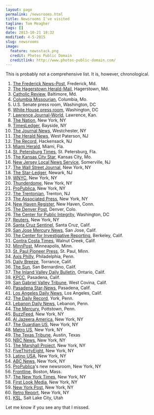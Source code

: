 ```yaml
---
layout: page
permalink: /newsrooms.html
title: Newsrooms I've visited
tagline: Tom Meagher
tags: []
date: 2013-10-21 18:32
modified: 4-5-2015
slug: newsrooms
image:
  feature: newsstack.png
  credit: Photos Public Domain
  creditlink: http://www.photos-public-domain.com/
---
```


This is probably not a comprehensive list. It is, however, chronological.

1. [The Frederick News-Post](http://www.fredericknewspost.com/), Frederick, Md.
2. [The Hagerstown Herald-Mail](http://www.heraldmailmedia.com/), Hagerstown, Md.
3. [Catholic Review](http://www.catholicreview.org/), Baltimore, Md.
4. [Columbia Missourian](http://www.columbiamissourian.com/), Columbia, Mo.
5. U.S. Senate press room, Washington, DC
6. [White House press room](https://en.wikipedia.org/wiki/James_S._Brady_Press_Briefing_Room), Washington, DC
7. [Lawrence Journal-World](http://www2.ljworld.com/), Lawrence, Kan.
8. [The Nation](https://www.thenation.com/), New York, NY
9. [TimesLedger](http://www.timesledger.com/), Bayside, NY
10. [The Journal News](http://www.lohud.com/), Westchester, NY
11. [The Herald News](http://www.northjersey.com/), West Paterson, NJ
12. [The Record](http://www.northjersey.com/), Hackensack, NJ
13. [Miami Herald](http://www.miamiherald.com/), Miami, Fla.
14. [St. Petersburg Times](http://www.tampabay.com/), St. Petersburg, Fla.
15. [The Kansas City Star](http://www.kansascity.com/), Kansas City, Mo.
16. [New Jersey Local News Service](http://www.njlns.com/), Somerville, NJ
17. [The Wall Street Journal](http://www.wsj.com/), New York, NY
18. [The Star-Ledger](http://www.nj.com/), Newark, NJ
19. [WNYC](http://www.wnyc.org/), New York, NY
20. [Thunderdome](http://outsidethunderdome.com/), New York, NY
21. [ProPublica](https://www.propublica.org/), New York, NY
22. [The Trentonian](http://www.trentonian.com/), Trenton, NJ
23. [The Associated Press](http://www.ap.org/), New York, NY
24. [New Haven Register](http://www.nhregister.com/), New Haven, Conn.
25. [The Denver Post](http://www.denverpost.com/), Denver, Colo.
26. [The Center for Public Integrity](http://www.publicintegrity.org/), Washington, DC
27. [Reuters](http://www.reuters.com/), New York, NY
28. [Santa Cruz Sentinel](http://www.santacruzsentinel.com/), Santa Cruz, Calif.
29. [San Jose Mercury News](http://www.mercurynews.com/), San Jose, Calif.
30. [The Center for Investigative Reporting](http://www.revealnews.org/), Berkeley, Calif.
31. [Contra Costa Times](http://www.contracostatimes.com/), Walnut Creek, Calif.
32. [MinnPost](https://www.minnpost.com/), Minneapolis, Minn.
33. [St. Paul Pioneer Press](http://www.twincities.com/), St. Paul, Minn.
34. [Axis Philly](http://axisphilly.org/), Philadelphia, Penn.
35. [Daily Breeze](http://www.dailybreeze.com/), Torrance, Calif.
36. [The Sun](http://www.sbsun.com/), San Bernardino, Calif.
37. [The Inland Valley Daily Bulletin](http://www.dailybulletin.com/), Ontario, Calif.
38. [KPCC](http://www.scpr.org/), Pasadena, Calif.
39. [San Gabriel Valley Tribune](http://www.sgvtribune.com/), West Covina, Calif.
40. [Pasadena Star-News](http://www.pasadenastarnews.com/), Pasadena, Calif.
41. [Los Angeles Daily News](http://www.dailynews.com/), Los Angeles, Calif.
42. [The Daily Record](http://www.ydr.com/), York, Penn.
43. [Lebanon Daily News](http://www.ldnews.com/), Lebanon, Penn.
44. [The Mercury](http://www.pottsmerc.com/), Pottstown, Penn.
45. [BuzzFeed](http://www.buzzfeed.com/), New York, NY
46. [Al Jazeera America](http://america.aljazeera.com/), New York, NY
47. [The Guardian US](http://www.theguardian.com/us-news), New York, NY
48. [Metro US](http://www.metro.us/), New York, NY
49. [The Texas Tribune](https://www.texastribune.org/), Austin, Texas
50. [NBC News](http://www.nbcnews.com/), New York, NY
51. [The Marshall Project](https://www.themarshallproject.org/), New York, NY
52. [FiveThirtyEight](http://fivethirtyeight.com/), New York, NY
53. [Latino USA](http://latinousa.org/), New York, NY
54. [ABC News](http://abcnews.go.com/), New York, NY
55. [ProPublica](https://www.propublica.org/)'s new newsroom, New York, NY
56. [Frontline](http://www.pbs.org/wgbh/frontline/), Boston, Mass.
57. [The New York Times](https://www.nytimes.com/), New York, NY
58. [First Look Media](https://www.firstlook.media/), New York, NY
59. [New York Post](https://nypost.com/), New York, NY
60. [Retro Report](https://www.retroreport.org/), New York, NY
61. [KSL](https://www.ksl.com/), Salt Lake City, Utah

Let me know if you see any that I missed.
